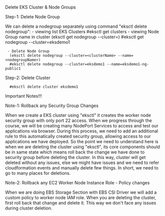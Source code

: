 Delete EKS Cluster & Node Groups

Step-1: Delete Node Group

  We can delete a nodegroup separately using command "eksctl delete nodegroup":
     - viewing list EKS Clusters
	  #eksctl get clusters
     - viewing Node Group name in cluster
	  (eksctl get nodegroup --cluster=<clusterName>)
	  #eksctl get nodegroup --cluster=eksdemo1

     - Delete Node Group
	  (eksctl delete nodegroup --cluster=<clusterName> --name=<nodegroupName>)
	  #eksctl delete nodegroup --cluster=eksdemo1 --name=eksdemo1-ng-public1

Step-2: Delete Cluster

	  #eksctl delete cluster eksdemo1

Important Notes!!!

Note-1: Rollback any Security Group Changes

When we create a EKS cluster using "eksctl" it creates the worker node security group with only port 22 access.
When we progress through the course, we will be creating many NodePort Services to access and test our applications 
via browser. During this process, we need to add an additional rule to this automatically created security group, 
allowing access to our applications we have deployed.
So the point we need to understand here is when we are deleting the cluster using "eksctl", its core components should
be in same state which means roll back the change we have done to security group before deleting the cluster.
In this way, cluster will get deleted without any issues, else we might have issues and we need to refer cloudformation 
events and manually delete few things. In short, we need to go to many places for deletions.

Note-2: Rollback any EC2 Worker Node Instance Role - Policy changes

When we are doing EBS Storage Section with EBS CSI Driver we will add a custom policy to worker node IAM role.
When you are deleting the cluster, first roll back that change and delete it.
This way we don't face any issues during cluster deletion.
